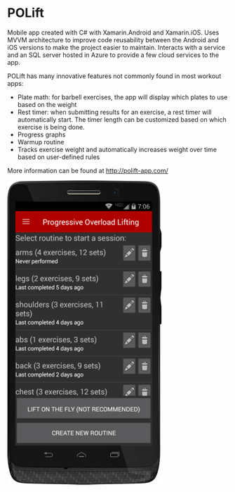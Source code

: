 # POLift

Mobile app created with C# with Xamarin.Android and Xamarin.iOS. 
Uses MVVM architecture to improve code reusability between the Android and iOS versions to make the project easier to maintain. 
Interacts with a service and an SQL server hosted in Azure to provide a few cloud services to the app. 

POLift has many innovative features not commonly found in most workout apps: 

- Plate math: for barbell exercises, the app will display which plates to use based on the weight
- Rest timer: when submitting results for an exercise, a rest timer will automatically start. The timer length can be customized based on which exercise is being done.
- Progress graphs
- Warmup routine
- Tracks exercise weight and automatically increases weight over time based on user-defined rules

More information can be found at http://polift-app.com/

![Phone demo](/phone.png)

